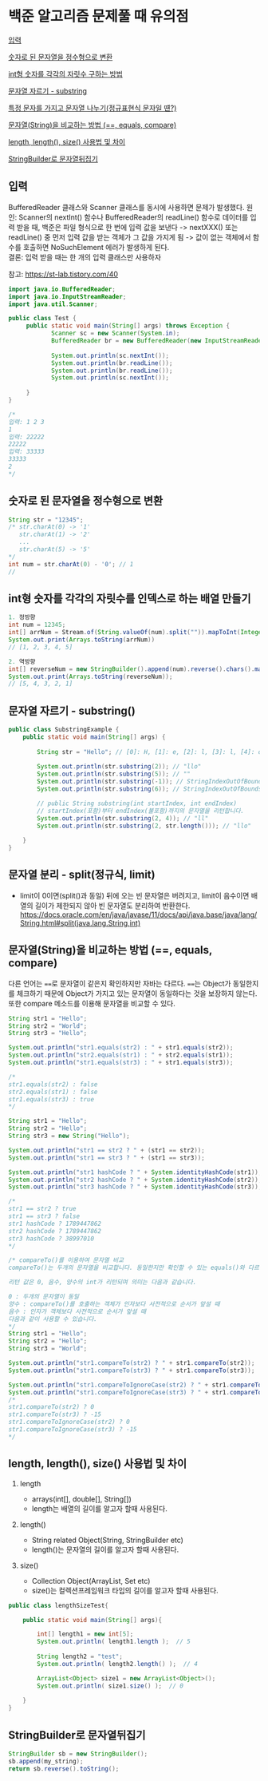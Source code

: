 # 백준 알고리즘 문제풀 때 유의점

[입력](#입력)

[숫자로 된 문자열을 정수형으로 변환](#숫자로-된-문자열을-정수형으로-변환)

[int형 숫자를 각각의 자릿수 구하는 방법](#int형-숫자를-각각의-자릿수-구하는-방법)

[문자열 자르기 - substring](#문자열-자르기---substring)

[특정 문자를 가지고 문자열 나누기(정규표현식 문자일 떈?)](https://kudolove.tistory.com/m/275)

[문자열(String)을 비교하는 방법 (==, equals, compare)](#문자열string을-비교하는-방법--equals-compare)

[length, length(), size() 사용법 및 차이](#length-length-size-사용법-및-차이)

[StringBuilder로 문자열뒤집기](#stringbuilder로-문자열뒤집기)


## 입력
BufferedReader 클래스와 Scanner 클래스를 동시에 사용하면 문제가 발생했다. 
원인: Scanner의 nextInt() 함수나 BufferedReader의 readLine() 함수로 데이터를 입력 받을 때, 백준은 파일 형식으로 한 번에 입력 값을 보낸다 -> nextXXX() 또는 readLine() 중 먼저 입력 값을 받는 객체가 그 값을 가지게 됨 -> 값이 없는 객체에서 함수를 호출하면 NoSuchElement 에러가 발생하게 된다.    
결론: 입력 받을 때는 한 개의 입력 클래스만 사용하자

참고: https://st-lab.tistory.com/40

```java
import java.io.BufferedReader;
import java.io.InputStreamReader;
import java.util.Scanner;

public class Test {
	 public static void main(String[] args) throws Exception {
	        Scanner sc = new Scanner(System.in);
	        BufferedReader br = new BufferedReader(new InputStreamReader(System.in));
	        
	        System.out.println(sc.nextInt());
	        System.out.println(br.readLine());
	        System.out.println(br.readLine());
	        System.out.println(sc.nextInt());
	    
	 }
}

/* 
입력: 1 2 3
1
입력: 22222
22222
입력: 33333
33333
2
*/

```

## 숫자로 된 문자열을 정수형으로 변환
```java
String str = "12345";
/* str.charAt(0) -> '1'
   str.charAt(1) -> '2'
   ...
   str.charAt(5) -> '5'	
*/
int num = str.charAt(0) - '0'; // 1
// 


```

## int형 숫자를 각각의 자릿수를 인덱스로 하는 배열 만들기
```java
1. 정방향 
int num = 12345;
int[] arrNum = Stream.of(String.valueOf(num).split("")).mapToInt(Integer::parseInt).toArray();
System.out.print(Arrays.toString(arrNum)) 
// [1, 2, 3, 4, 5]

2. 역방향
int[] reverseNum = new StringBuilder().append(num).reverse().chars().map(Character::getNumericValue).toArray();
System.out.print(Arrays.toString(reverseNum));
// [5, 4, 3, 2, 1]
```

## 문자열 자르기 - substring()

```java 
public class SubstringExample {
    public static void main(String[] args) {
 
        String str = "Hello"; // [0]: H, [1]: e, [2]: l, [3]: l, [4]: o
 
        System.out.println(str.substring(2)); // "llo"
        System.out.println(str.substring(5)); // ""
        System.out.println(str.substring(-1)); // StringIndexOutOfBoundsException
        System.out.println(str.substring(6)); // StringIndexOutOfBoundsException

		// public String substring(int startIndex, int endIndex)
		// startIndex(포함)부터 endIndex(불포함)까지의 문자열을 리턴합니다.
		System.out.println(str.substring(2, 4)); // "ll"
        System.out.println(str.substring(2, str.length())); // "llo"
 
    }
}

```

## 문자열 분리 - split(정규식, limit)
- limit이 0이면(split()과 동일) 뒤에 오는 빈 문자열은 버려지고, limit이 음수이면 배열의 길이가 제한되지 않아 빈 문자열도 분리하여 반환한다. 
https://docs.oracle.com/en/java/javase/11/docs/api/java.base/java/lang/String.html#split(java.lang.String,int)



## 문자열(String)을 비교하는 방법 (==, equals, compare)
다른 언어는 `==`로 문자열이 같은지 확인하지만 자바는 다르다. `==`는 Object가 동일한지를 체크하기 때문에 Object가 가지고 있는 문자열이 동일하다는 것을 보장하지 않는다. 또한 compare 메소드를 이용해 문자열을 비교할 수 있다. 
```java 
String str1 = "Hello";
String str2 = "World";
String str3 = "Hello";

System.out.println("str1.equals(str2) : " + str1.equals(str2));
System.out.println("str2.equals(str1) : " + str2.equals(str1));
System.out.println("str1.equals(str3) : " + str1.equals(str3));

/*
str1.equals(str2) : false
str2.equals(str1) : false
str1.equals(str3) : true
*/

String str1 = "Hello";
String str2 = "Hello";
String str3 = new String("Hello");

System.out.println("str1 == str2 ? " + (str1 == str2));
System.out.println("str1 == str3 ? " + (str1 == str3));

System.out.println("str1 hashCode ? " + System.identityHashCode(str1));
System.out.println("str2 hashCode ? " + System.identityHashCode(str2));
System.out.println("str3 hashCode ? " + System.identityHashCode(str3));

/*
str1 == str2 ? true
str1 == str3 ? false
str1 hashCode ? 1789447862
str2 hashCode ? 1789447862
str3 hashCode ? 38997010
*/

/* compareTo()를 이용하여 문자열 비교
compareTo()는 두개의 문자열을 비교합니다. 동일한지만 확인할 수 있는 equals()와 다르게 어떤 문자가 사전적인 순서로 앞에 있는지도 리턴해 줍니다. 따라서 compareTo()를 이용하면 리스트를 오름차순으로 정렬하거나 내림차순으로 정렬할 수 있습니다.

리턴 값은 0, 음수, 양수의 int가 리턴되며 의미는 다음과 같습니다.

0 : 두개의 문자열이 동일
양수 : compareTo()를 호출하는 객체가 인자보다 사전적으로 순서가 앞설 때
음수 : 인자가 객체보다 사전적으로 순서가 앞설 때
다음과 같이 사용할 수 있습니다.
*/
String str1 = "Hello";
String str2 = "Hello";
String str3 = "World";

System.out.println("str1.compareTo(str2) ? " + str1.compareTo(str2));
System.out.println("str1.compareTo(str3) ? " + str1.compareTo(str3));

System.out.println("str1.compareToIgnoreCase(str2) ? " + str1.compareToIgnoreCase(str2));
System.out.println("str1.compareToIgnoreCase(str3) ? " + str1.compareToIgnoreCase(str3));
/*
str1.compareTo(str2) ? 0
str1.compareTo(str3) ? -15
str1.compareToIgnoreCase(str2) ? 0
str1.compareToIgnoreCase(str3) ? -15
*/
```

## length, length(), size() 사용법 및 차이 

1. length
   - arrays(int[], double[], String[])
   - length는 배열의 길이를 알고자 할때 사용된다.

2. length()
   - String related Object(String, StringBuilder etc)
   - length()는 문자열의 길이를 알고자 할때 사용된다.

3. size()
   - Collection Object(ArrayList, Set etc)
   - size()는 컬렉션프레임워크 타입의 길이를 알고자 할때 사용된다.

```java
public class lengthSizeTest{

    public static void main(String[] args){

        int[] length1 = new int[5];
        System.out.println( length1.length );  // 5
        
        String length2 = "test";
        System.out.println( length2.length() );  // 4

        ArrayList<Object> size1 = new ArrayList<Object>();
        System.out.println( size1.size() );  // 0
        
    }
}
```

## StringBuilder로 문자열뒤집기
```java
StringBuilder sb = new StringBuilder();
sb.append(my_string);
return sb.reverse().toString();
```